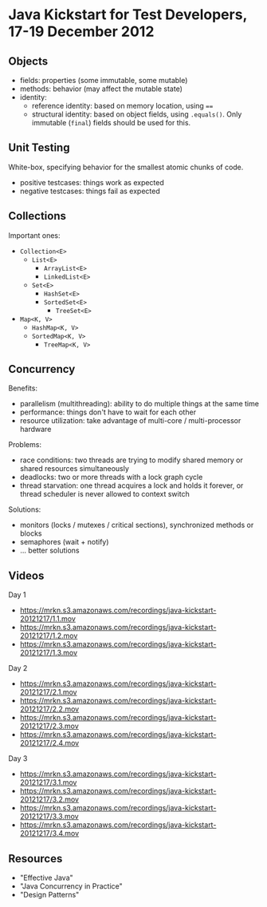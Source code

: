 Java Kickstart for Test Developers, 17-19 December 2012
=======================================================

Objects
-------

  * fields: properties (some immutable, some mutable)
  * methods: behavior (may affect the mutable state)
  * identity:
    - reference identity: based on memory location, using `==`
    - structural identity: based on object fields, using `.equals()`. Only immutable (`final`) fields should be used for this.

Unit Testing
------------

White-box, specifying behavior for the smallest atomic chunks of code.

  * positive testcases: things work as expected
  * negative testcases: things fail as expected

Collections
-----------

Important ones:

  * `Collection<E>`
    * `List<E>`
      * `ArrayList<E>`
      * `LinkedList<E>`
    * `Set<E>`
      * `HashSet<E>`
      * `SortedSet<E>`
        * `TreeSet<E>`
  * `Map<K, V>`
    * `HashMap<K, V>`
    * `SortedMap<K, V>`
      * `TreeMap<K, V>`

Concurrency
-----------

Benefits:

  * parallelism (multithreading): ability to do multiple things at the same time
  * performance: things don't have to wait for each other
  * resource utilization: take advantage of multi-core / multi-processor hardware

Problems:

  * race conditions: two threads are trying to modify shared memory or shared resources simultaneously
  * deadlocks: two or more threads with a lock graph cycle
  * thread starvation: one thread acquires a lock and holds it forever, or thread scheduler is never allowed to context switch

Solutions:

  * monitors (locks / mutexes / critical sections), synchronized methods or blocks
  * semaphores (wait + notify)
  * ... better solutions

Videos
------

Day 1

  * https://mrkn.s3.amazonaws.com/recordings/java-kickstart-20121217/1.1.mov
  * https://mrkn.s3.amazonaws.com/recordings/java-kickstart-20121217/1.2.mov
  * https://mrkn.s3.amazonaws.com/recordings/java-kickstart-20121217/1.3.mov

Day 2

  * https://mrkn.s3.amazonaws.com/recordings/java-kickstart-20121217/2.1.mov
  * https://mrkn.s3.amazonaws.com/recordings/java-kickstart-20121217/2.2.mov
  * https://mrkn.s3.amazonaws.com/recordings/java-kickstart-20121217/2.3.mov
  * https://mrkn.s3.amazonaws.com/recordings/java-kickstart-20121217/2.4.mov

Day 3

  * https://mrkn.s3.amazonaws.com/recordings/java-kickstart-20121217/3.1.mov
  * https://mrkn.s3.amazonaws.com/recordings/java-kickstart-20121217/3.2.mov
  * https://mrkn.s3.amazonaws.com/recordings/java-kickstart-20121217/3.3.mov
  * https://mrkn.s3.amazonaws.com/recordings/java-kickstart-20121217/3.4.mov

Resources
---------

  * "Effective Java"
  * "Java Concurrency in Practice"
  * "Design Patterns"